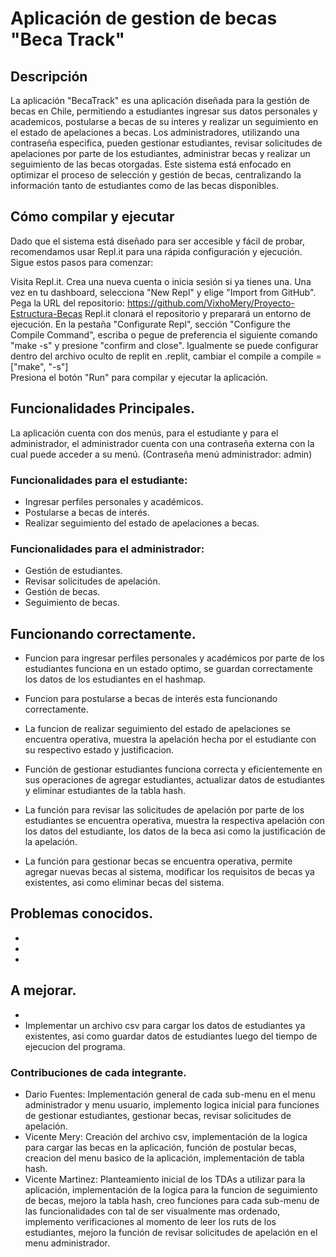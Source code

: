 # Aplicación de gestion de becas "Beca Track"

## Descripción

La aplicación "BecaTrack" es una aplicación diseñada para la gestión de becas en Chile, permitiendo a estudiantes ingresar sus datos personales y academicos, postularse a becas de su interes y realizar un seguimiento en el estado de apelaciones a becas. Los administradores, utilizando una contraseña especifica, pueden gestionar estudiantes, revisar solicitudes de apelaciones por parte de los estudiantes, administrar becas y realizar un seguimiento de las becas otorgadas. Este sistema está enfocado en optimizar el proceso de selección y gestión de becas, centralizando la información tanto de estudiantes como de las becas disponibles.


## Cómo compilar y ejecutar
Dado que el sistema está diseñado para ser accesible y fácil de probar, recomendamos usar Repl.it para una rápida configuración y ejecución. Sigue estos pasos para comenzar:

Visita Repl.it.
Crea una nueva cuenta o inicia sesión si ya tienes una.
Una vez en tu dashboard, selecciona "New Repl" y elige "Import from GitHub".
Pega la URL del repositorio: https://github.com/VixhoMery/Proyecto-Estructura-Becas
Repl.it clonará el repositorio y preparará un entorno de ejecución.
En la pestaña "Configurate Repl", sección "Configure the Compile Command", escriba o pegue de preferencia el siguiente comando "make -s" y presione "confirm and close". Igualmente se puede configurar dentro del archivo oculto de replit en .replit, cambiar el compile a compile = ["make", "-s"]  
Presiona el botón "Run" para compilar y ejecutar la aplicación.


## Funcionalidades Principales.
La aplicación cuenta con dos menús, para el estudiante y para el administrador, el administrador cuenta con una contraseña externa con la cual puede acceder a su menú. (Contraseña menú administrador: admin)

### Funcionalidades para el estudiante:
- Ingresar perfiles personales y académicos.
- Postularse a becas de interés.
- Realizar seguimiento del estado de apelaciones a becas.
  
### Funcionalidades para el administrador:
- Gestión de estudiantes.
- Revisar solicitudes de apelación.
- Gestión de becas.
- Seguimiento de becas.

## Funcionando correctamente.
- Funcion para ingresar perfiles personales y académicos por parte de los estudiantes funciona en un estado optimo, se guardan correctamente los datos de los estudiantes en el hashmap.
- Funcion para postularse a becas de interés esta funcionando correctamente.
- La funcion de realizar seguimiento del estado de apelaciones se encuentra operativa, muestra la apelación hecha por el estudiante con su respectivo estado y justificacion.

- Función de gestionar estudiantes funciona correcta y eficientemente en sus operaciones de agregar estudiantes, actualizar datos de estudiantes y eliminar estudiantes de la tabla hash.
- La función para revisar las solicitudes de apelación por parte de los estudiantes se encuentra operativa, muestra la respectiva apelación con los datos del estudiante, los datos de la beca asi como la justificación de la apelación.
- La función para gestionar becas se encuentra operativa, permite agregar nuevas becas al sistema, modificar los requisitos de becas ya existentes, asi como eliminar becas del sistema.

## Problemas conocidos.
- 
- 
- 

## A mejorar.
- 
- Implementar un archivo csv para cargar los datos de estudiantes ya existentes, asi como guardar datos de estudiantes luego del tiempo de ejecucion del programa.

### Contribuciones de cada integrante.
- Dario Fuentes: Implementación general de cada sub-menu en el menu administrador y menu usuario, implemento logica inicial para funciones de gestionar estudiantes, gestionar becas, revisar solicitudes de apelación.  
- Vicente Mery: Creación del archivo csv, implementación de la logica para cargar las becas en la aplicación, función de postular becas, creacion del menu basico de la aplicación, implementación de tabla hash.
- Vicente Martinez: Planteamiento inicial de los TDAs a utilizar para la aplicación, implementación de la logica para la funcion de seguimiento de becas, mejoro la tabla hash, creo funciones para cada sub-menu de las funcionalidades con tal de ser visualmente mas ordenado, implemento verificaciones al momento de leer los ruts de los estudiantes, mejoro la función de revisar solicitudes de apelación en el menu administrador.
